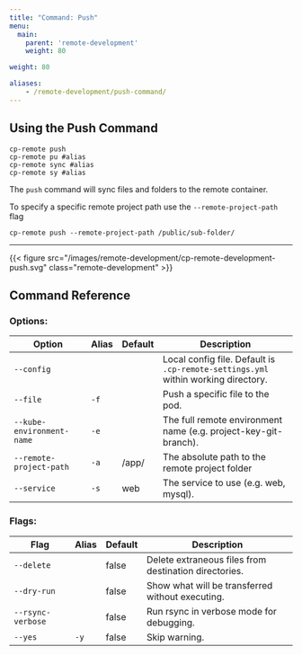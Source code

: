 ```yaml
---
title: "Command: Push"
menu:
  main:
    parent: 'remote-development'
    weight: 80

weight: 80

aliases:
    - /remote-development/push-command/
---
```

## Using the Push Command

```
cp-remote push
cp-remote pu #alias
cp-remote sync #alias
cp-remote sy #alias
```

The `push` command will sync files and folders to the remote container.

To specify a specific remote project path use the `--remote-project-path` flag
```
cp-remote push --remote-project-path /public/sub-folder/
```

***

{{< figure src="/images/remote-development/cp-remote-development-push.svg" class="remote-development" >}}

## Command Reference

### Options:

Option | Alias | Default | Description
-------|-------|---------|------------
`--config`                         |      |       | Local config file. Default is `.cp-remote-settings.yml` within working directory.
`--file`                           | `-f` |       | Push a specific file to the pod.
`--kube-environment-name`          | `-e` |       | The full remote environment name (e.g. project-key-git-branch).
`--remote-project-path`            | `-a` | /app/ | The absolute path to the remote project folder
`--service`                        | `-s` | web   | The service to use (e.g. web, mysql).

### Flags:

Flag | Alias | Default | Description
-----|-------|---------|------------
`--delete`        |      | false | Delete extraneous files from destination directories.
`--dry-run`       |      | false | Show what will be transferred without executing.
`--rsync-verbose` |      | false | Run rsync in verbose mode for debugging.
`--yes`           | `-y` | false | Skip warning.